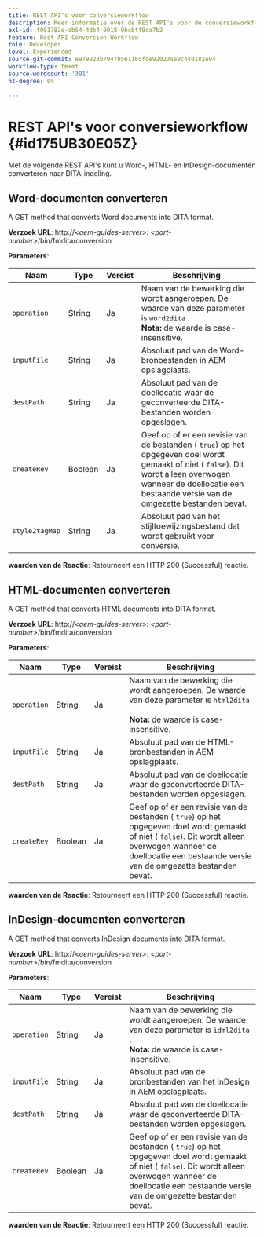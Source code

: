 ```yaml
---
title: REST API's voor conversieworkflow
description: Meer informatie over de REST API's voor de conversieworkflow
exl-id: f091782e-ab54-4db4-9018-9bcbff9da7b2
feature: Rest API Conversion Workflow
role: Developer
level: Experienced
source-git-commit: e979823b7947b561165fde92023ae9c440182e94
workflow-type: tm+mt
source-wordcount: '391'
ht-degree: 0%

---
```


# REST API&#39;s voor conversieworkflow {#id175UB30E05Z}

Met de volgende REST API&#39;s kunt u Word-, HTML- en InDesign-documenten converteren naar DITA-indeling.

## Word-documenten converteren

A GET method that converts Word documents into DITA format.

**Verzoek URL**:
http://*&lt;aem-guides-server\>*: *&lt;port-number\>*/bin/fmdita/conversion

**Parameters**:

| Naam | Type | Vereist | Beschrijving |
|----|----|--------|-----------|
| ``operation`` | String | Ja | Naam van de bewerking die wordt aangeroepen. De waarde van deze parameter is ``word2dita`` . <br> **Nota:** de waarde is case-insensitive. |
| `inputFile` | String | Ja | Absoluut pad van de Word-bronbestanden in AEM opslagplaats. |
| `destPath` | String | Ja | Absoluut pad van de doellocatie waar de geconverteerde DITA-bestanden worden opgeslagen. |
| `createRev` | Boolean | Ja | Geef op of er een revisie van de bestanden \( `true`\) op het opgegeven doel wordt gemaakt of niet \( `false`\). Dit wordt alleen overwogen wanneer de doellocatie een bestaande versie van de omgezette bestanden bevat. |
| `style2tagMap` | String | Ja | Absoluut pad van het stijltoewijzingsbestand dat wordt gebruikt voor conversie. |

**waarden van de Reactie**:
Retourneert een HTTP 200 \(Successful\) reactie.

## HTML-documenten converteren

A GET method that converts HTML documents into DITA format.

**Verzoek URL**:
http://*&lt;aem-guides-server\>*: *&lt;port-number\>*/bin/fmdita/conversion

**Parameters**:

| Naam | Type | Vereist | Beschrijving |
|----|----|--------|-----------|
| `operation` | String | Ja | Naam van de bewerking die wordt aangeroepen. De waarde van deze parameter is ``html2dita`` . <br> **Nota:** de waarde is case-insensitive. |
| `inputFile` | String | Ja | Absoluut pad van de HTML-bronbestanden in AEM opslagplaats. |
| `destPath` | String | Ja | Absoluut pad van de doellocatie waar de geconverteerde DITA-bestanden worden opgeslagen. |
| `createRev` | Boolean | Ja | Geef op of er een revisie van de bestanden \( `true`\) op het opgegeven doel wordt gemaakt of niet \( `false`\). Dit wordt alleen overwogen wanneer de doellocatie een bestaande versie van de omgezette bestanden bevat. |

**waarden van de Reactie**:
Retourneert een HTTP 200 \(Successful\) reactie.

## InDesign-documenten converteren

A GET method that converts InDesign documents into DITA format.

**Verzoek URL**:
http://*&lt;aem-guides-server\>*: *&lt;port-number\>*/bin/fmdita/conversion

**Parameters**:

| Naam | Type | Vereist | Beschrijving |
|----|----|--------|-----------|
| ``operation`` | String | Ja | Naam van de bewerking die wordt aangeroepen. De waarde van deze parameter is ``idml2dita`` . <br> **Nota:** de waarde is case-insensitive. |
| `inputFile` | String | Ja | Absoluut pad van de bronbestanden van het InDesign in AEM opslagplaats. |
| `destPath` | String | Ja | Absoluut pad van de doellocatie waar de geconverteerde DITA-bestanden worden opgeslagen. |
| `createRev` | Boolean | Ja | Geef op of er een revisie van de bestanden \( `true`\) op het opgegeven doel wordt gemaakt of niet \( `false`\). Dit wordt alleen overwogen wanneer de doellocatie een bestaande versie van de omgezette bestanden bevat. |

**waarden van de Reactie**:
Retourneert een HTTP 200 \(Successful\) reactie.
